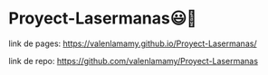 # Proyect-Lasermanas😃💛

link de pages: https://valenlamamy.github.io/Proyect-Lasermanas/

link de repo: https://github.com/valenlamamy/Proyect-Lasermanas

